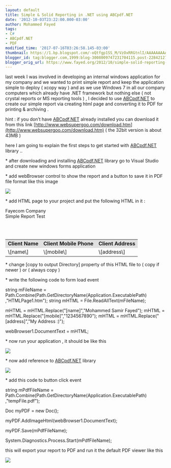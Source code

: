 ```yaml
---
layout: default
title: Simple & Solid Reporting in .NET using ABCpdf.NET
date: '2012-10-03T23:22:00.000-03:00'
author: Mohammed Fayed
tags:
- C#
- ABCpdf.NET
- PDF
modified_time: '2017-07-16T03:26:58.145-03:00'
thumbnail: https://1.bp.blogspot.com/-oQtfgp1SS_M/VzOxRRGtnlI/AAAAAAAAAEI/CbAUJnzNvqQRzzwBdS8whzYFaUdbMhBIgCLcB/s72-c/img1.png
blogger_id: tag:blogger.com,1999:blog-3008009747231704115.post-2284212767067580876
blogger_orig_url: https://www.fayed.org/2012/10/simple-solid-reporting-in-net-using.html
---
```


last week I was involved in developing an internal windows application for my company and we wanted to print simple report and keep the application simple to deploy ( xcopy way ) and as we use Windows 7 in all our company computers which already have .NET framework but nothing else ( not crystal reports or MS reporting tools ) , I decided to use [ABCpdf.NET](http://www.websupergoo.com/) to create our simple report via creating html page and converting it to PDF for printing & archiving .  
  
hint : if you don’t have [ABCpdf.NET](http://www.websupergoo.com/) already installed you can download it from this link [http://www.websupergoo.com/download.htm](http://www.websupergoo.com/download.htm) ( the 32bit version is about 43MB )  
  
here I am going to explain the first steps to get started with [ABCpdf.NET](http://www.websupergoo.com/) library ..  
  
\* after downloading and installing [ABCpdf.NET](http://www.websupergoo.com/) library go to Visual Studio and create new windows forms application  
  
\* add webBrowser control to show the report and a button to save it in PDF file format like this image  
  
  

[![](https://1.bp.blogspot.com/-oQtfgp1SS_M/VzOxRRGtnlI/AAAAAAAAAEI/CbAUJnzNvqQRzzwBdS8whzYFaUdbMhBIgCLcB/s1600/img1.png)](https://1.bp.blogspot.com/-oQtfgp1SS_M/VzOxRRGtnlI/AAAAAAAAAEI/CbAUJnzNvqQRzzwBdS8whzYFaUdbMhBIgCLcB/s1600/img1.png)

  
\* add HTML page to your project and put the following HTML in it :  
  

<!DOCTYPE HTML PUBLIC "-//W3C//DTD HTML 4.0 Transitional//EN"> 
<html> 
<head> 
    <title></title> 
</head> 
<body> 
    <p> 
        Fayecom Company 
        <br /> 
        Simple Report 
        Test</p> 
    <br /> 
    <br /> 
    <table width="100%"> 
        <tr style="font-weight: bold; background-color: #E0E0E0"> 
            <td> 
                Client Name 
            </td> 
            <td> 
                Client Mobile Phone 
            </td> 
            <td> 
                Client Address 
            </td> 
        </tr> 
        <tr> 
            <td> 
                \[name\] 
            </td> 
            <td> 
                \[mobile\] 
            </td> 
            <td> 
                \[address\] 
            </td> 
        </tr> 
    </table> 
</body> 
</html>

  
\* change \[copy to output Directory\] property of this HTML file to ( copy if newer ) or ( always copy )  

  
\* write the following code to form load event  
  

string mFileName = Path.Combine(Path.GetDirectoryName(Application.ExecutablePath) ,"HTMLPage1.htm");
string mHTML = File.ReadAllText(mFileName); 

mHTML = mHTML.Replace("\[name\]","Mohammed Samir Fayed"); 
mHTML = mHTML.Replace("\[mobile\]","1234567890"); 
mHTML = mHTML.Replace("\[address\]","My Address :)");

webBrowser1.DocumentText = mHTML;

  
\* now run your application , it should be like this  
  
  

[![](https://1.bp.blogspot.com/-5zwQoDSji4M/VzOxcVGav1I/AAAAAAAAAEQ/Q-getYHRsGc-i3z0z2VfGL1TQfR3PJueACKgB/s1600/img2.png)](https://1.bp.blogspot.com/-5zwQoDSji4M/VzOxcVGav1I/AAAAAAAAAEQ/Q-getYHRsGc-i3z0z2VfGL1TQfR3PJueACKgB/s1600/img2.png)

  
  
\* now add reference to [ABCpdf.NET](http://www.websupergoo.com/) library  
  
  

[![](https://1.bp.blogspot.com/-j3kGQTlM55Q/VzOxoRZKtbI/AAAAAAAAAEY/8m8836rDeqA3o3R2fkaMMCuMs6kTEDtdACK4B/s640/img3.png)](http://1.bp.blogspot.com/-j3kGQTlM55Q/VzOxoRZKtbI/AAAAAAAAAEY/8m8836rDeqA3o3R2fkaMMCuMs6kTEDtdACK4B/s1600/img3.png)

  
  
  
\* add this code to button click event  
  

string mPdfFileName = Path.Combine(Path.GetDirectoryName(Application.ExecutablePath) ,"tempFile.pdf");

Doc myPDF = new Doc();

myPDF.AddImageHtml(webBrowser1.DocumentText);

myPDF.Save(mPdfFileName);

System.Diagnostics.Process.Start(mPdfFileName);

  
this will export your report to PDF and run it the default PDF viewer like this  
  
  

[![](https://2.bp.blogspot.com/-oKw4zr_r1xc/VzOx1O80WSI/AAAAAAAAAEk/4gw3H1G8HWgbMsO2lBPCryZr1OGz-m9tQCK4B/s640/img4.png)](http://2.bp.blogspot.com/-oKw4zr_r1xc/VzOx1O80WSI/AAAAAAAAAEk/4gw3H1G8HWgbMsO2lBPCryZr1OGz-m9tQCK4B/s1600/img4.png)